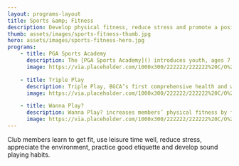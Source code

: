 ```yaml
---
layout: programs-layout
title: Sports &amp; Fitness
description: Develop physical fitness, reduce stress and promote a positive use of leisure time, appreciation for the environment and interpersonal skills.
thumb: assets/images/sports-fitness-thumb.jpg
hero: assets/images/sports-fitness-hero.jpg
programs:
    - title: PGA Sports Academy
      description: The [PGA Sports Academy]() introduces youth, ages 7 to 13, to the sport of golf to help young people build character, and develop healthy and active lifestyles. Golf is a fun, active game that gives young people stamina, focus and skill, while exposing them to a lifelong leisure activity, and an opportunity for personal and professional development..
      image: https://via.placeholder.com/1000x300/222222/222222%20C/O%20https://placeholder.com/

    - title: Triple Play
      description: Triple Play, BGCA’s first comprehensive health and wellness program, developed in collaboration with the U.S. Department of Health and Human Services, strives to improve the overall health of Club members ages 6-18 by increasing their daily physical activity, teaching them good nutrition and helping them develop healthy relationships.
      image: https://via.placeholder.com/1000x300/222222/222222%20C/O%20https://placeholder.com/

    - title: Wanna Play?
      description: Wanna Play? increases members’ physical fitness by focusing on agility, balance and coordination. This program features a variety of fun and engaging activities and games to help Club members improve their fitness; increase awareness of good nutrition and hydration; and learn basic baseball and softball skills and knowledge.
      image: https://via.placeholder.com/1000x300/222222/222222%20C/O%20https://placeholder.com/
---
```


Club members learn to get fit, use leisure time well, reduce stress, appreciate the environment, practice good etiquette and develop sound playing habits.
